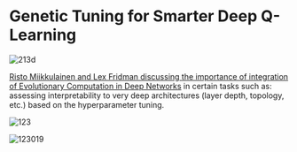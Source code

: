 
# Genetic Tuning for Smarter Deep Q-Learning

![213d](https://miro.medium.com/v2/resize:fit:2800/1*zRZ46MeFZMd5F52CHM6EYA.png)

[Risto Miikkulainen and Lex Fridman discussing the importance of integration of Evolutionary Computation in Deep Networks](https://www.youtube.com/watch?v=R6zStewfuZs) in certain tasks such as: assessing interpretability to very deep architectures (layer depth, topology, etc.) based on the hyperparameter tuning.



![123](https://s5.gifyu.com/images/SiDzT.gif)

![123019](https://s5.gifyu.com/images/SiDzw.gif)


